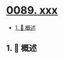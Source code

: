 # [0089. xxx](https://github.com/Tdahuyou/TNotes.leetcode/tree/main/notes/0089.%20xxx)

<!-- region:toc -->

- [1. 📝 概述](#1--概述)

<!-- endregion:toc -->

## 1. 📝 概述

